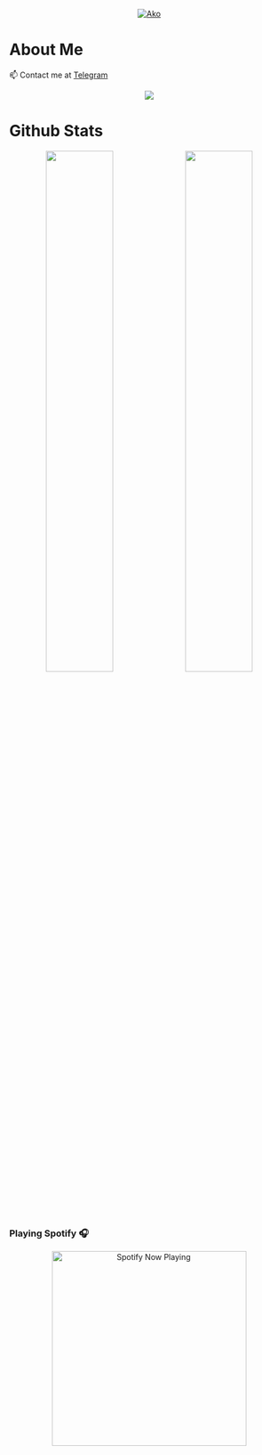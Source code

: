 <p align="center">
    <a href="https://akoofice.github.io">
        <img
            src="https://readme-typing-svg.herokuapp.com?size=15&width=280&lines=Welcome+To+My+Profile+📍"
            alt="Ako"
        />
    </a>
</p>

# About Me

 📫 Contact me at [Telegram](https://t.me/Ech_null)

<p align="center">
  <a href="https://t.me/Ech_null"><img src="https://telegra.ph/file/1b7fba8f493e6eb06bacd.jpg"></a>
    </p>

# Github Stats
<p align="center">
    <img
        width="49%"
        src="https://github-readme-stats.vercel.app/api?username=akoofice&count_private=true&include_all_commits=true&show_icons=true&theme=tokyonight&custom_title=GitHub+Stats"
    />
    <img
        width="49%"
        src="https://github-readme-streak-stats.herokuapp.com?user=akoofice&theme=tokyonight"
    />
</p>

### Playing Spotify 🎧

<p align="center">
  <a href="https://open.spotify.com/playlist/40Nkcyl96IGvbez3XgV7Rd?si=5cdb1b6ca7604d48" target="_blank"><img src="https://now-playing-on-spotify.vercel.app/api/spotify" alt="Spotify Now Playing" width="350"/></a>
</p>
<!---
akoofice/akoofice is a ✨ special ✨ repository because its `README.md` (this file) appears on your GitHub profile.
You can click the Preview link to take a look at your changes.
--->
